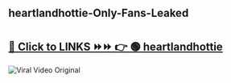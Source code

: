 
 ## heartlandhottie-Only-Fans-Leaked

# <h2><a href="https://clipsfans.com/heartlandhottie&ref=git">🔗 Click to LINKS ⏩⏩ 👉 🟢 heartlandhottie </a></h2>

<a href="https://clipsfans.com/heartlandhottie&ref=git" rel="nofollow" data-target="animated-image.originalLink"><img src="https://i.ibb.co.com/xMMVF88/686577567.gif" alt="Viral Video Original" style="max-width: 100%; display: inline-block;" data-target="animated-image.originalImage"></a>
